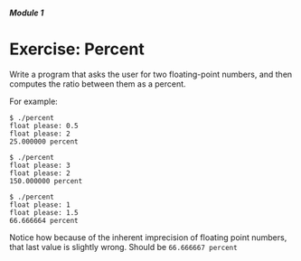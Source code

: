 ##### Module 1

# Exercise: Percent

Write a program that asks the user for two floating-point numbers, and then computes the ratio between 
them as a percent.

For example:

```
$ ./percent 
float please: 0.5
float please: 2
25.000000 percent
```

```
$ ./percent 
float please: 3
float please: 2
150.000000 percent
```

```
$ ./percent 
float please: 1
float please: 1.5
66.666664 percent
```

Notice how because of the inherent imprecision of floating point numbers, that last value is slightly wrong. 
Should be `66.666667 percent`
